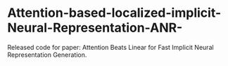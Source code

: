 # Attention-based-localized-implicit-Neural-Representation-ANR-
Released code for paper: Attention Beats Linear for Fast Implicit Neural Representation Generation.
